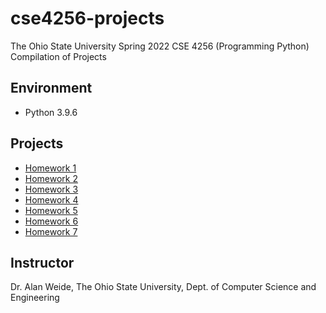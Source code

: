 # cse4256-projects
The Ohio State University Spring 2022 CSE 4256 (Programming Python) Compilation of Projects

## Environment
* Python 3.9.6

## Projects
* [Homework 1](https://github.com/choi1655/cse4256-projects/tree/homework-1)
* [Homework 2](https://github.com/choi1655/cse4256-projects/tree/homework-2)
* [Homework 3](https://github.com/choi1655/cse4256-projects/tree/homework-3)
* [Homework 4](https://github.com/choi1655/cse4256-projects/tree/homework-4)
* [Homework 5](https://github.com/choi1655/cse4256-projects/tree/homework-5)
* [Homework 6](https://github.com/choi1655/cse4256-projects/tree/homework-6)
* [Homework 7](https://github.com/choi1655/cse4256-projects/tree/homework-7)

## Instructor
Dr. Alan Weide, The Ohio State University, Dept. of Computer Science and Engineering
